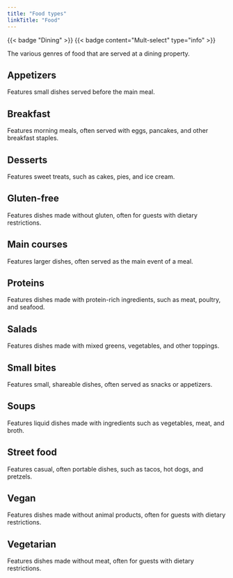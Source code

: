 ```yaml
---
title: "Food types"
linkTitle: "Food"
---
```


{{< badge "Dining" >}}
{{< badge content="Mult-select" type="info" >}}

The various genres of food that are served at a dining property.

## Appetizers
Features small dishes served before the main meal.

## Breakfast
Features morning meals, often served with eggs, pancakes, and other breakfast staples.

## Desserts
Features sweet treats, such as cakes, pies, and ice cream.

## Gluten-free
Features dishes made without gluten, often for guests with dietary restrictions.

## Main courses
Features larger dishes, often served as the main event of a meal.

## Proteins
Features dishes made with protein-rich ingredients, such as meat, poultry, and seafood.

## Salads
Features dishes made with mixed greens, vegetables, and other toppings.

## Small bites
Features small, shareable dishes, often served as snacks or appetizers.

## Soups
Features liquid dishes made with ingredients such as vegetables, meat, and broth.

## Street food
Features casual, often portable dishes, such as tacos, hot dogs, and pretzels.

## Vegan
Features dishes made without animal products, often for guests with dietary restrictions.

## Vegetarian
Features dishes made without meat, often for guests with dietary restrictions.
